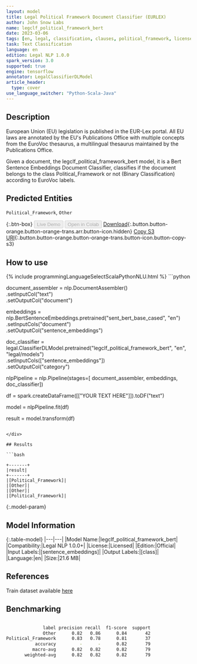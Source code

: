 ```yaml
---
layout: model
title: Legal Political Framework Document Classifier (EURLEX)
author: John Snow Labs
name: legclf_political_framework_bert
date: 2023-03-06
tags: [en, legal, classification, clauses, political_framework, licensed, tensorflow]
task: Text Classification
language: en
edition: Legal NLP 1.0.0
spark_version: 3.0
supported: true
engine: tensorflow
annotator: LegalClassifierDLModel
article_header:
  type: cover
use_language_switcher: "Python-Scala-Java"
---
```


## Description

European Union (EU) legislation is published in the EUR-Lex portal. All EU laws are annotated by the EU's Publications Office with multiple concepts from the EuroVoc thesaurus, a multilingual thesaurus maintained by the Publications Office.

Given a document, the legclf_political_framework_bert model, it is a Bert Sentence Embeddings Document Classifier, classifies if the document belongs to the class Political_Framework or not (Binary Classification) according to EuroVoc labels.

## Predicted Entities

`Political_Framework`, `Other`

{:.btn-box}
<button class="button button-orange" disabled>Live Demo</button>
<button class="button button-orange" disabled>Open in Colab</button>
[Download](https://s3.amazonaws.com/auxdata.johnsnowlabs.com/legal/models/legclf_political_framework_bert_en_1.0.0_3.0_1678111675759.zip){:.button.button-orange.button-orange-trans.arr.button-icon.hidden}
[Copy S3 URI](s3://auxdata.johnsnowlabs.com/legal/models/legclf_political_framework_bert_en_1.0.0_3.0_1678111675759.zip){:.button.button-orange.button-orange-trans.button-icon.button-copy-s3}

## How to use



<div class="tabs-box" markdown="1">
{% include programmingLanguageSelectScalaPythonNLU.html %}
```python

document_assembler = nlp.DocumentAssembler()\
    .setInputCol("text")\
    .setOutputCol("document")

embeddings = nlp.BertSentenceEmbeddings.pretrained("sent_bert_base_cased", "en")\
    .setInputCols("document")\
    .setOutputCol("sentence_embeddings")

doc_classifier = legal.ClassifierDLModel.pretrained("legclf_political_framework_bert", "en", "legal/models")\
    .setInputCols(["sentence_embeddings"])\
    .setOutputCol("category")

nlpPipeline = nlp.Pipeline(stages=[
    document_assembler, 
    embeddings,
    doc_classifier])

df = spark.createDataFrame([["YOUR TEXT HERE"]]).toDF("text")

model = nlpPipeline.fit(df)

result = model.transform(df)

```

</div>

## Results

```bash

+-------+
|result|
+-------+
|[Political_Framework]|
|[Other]|
|[Other]|
|[Political_Framework]|

```

{:.model-param}
## Model Information

{:.table-model}
|---|---|
|Model Name:|legclf_political_framework_bert|
|Compatibility:|Legal NLP 1.0.0+|
|License:|Licensed|
|Edition:|Official|
|Input Labels:|[sentence_embeddings]|
|Output Labels:|[class]|
|Language:|en|
|Size:|21.6 MB|

## References

Train dataset available [here](https://huggingface.co/datasets/lex_glue)

## Benchmarking

```bash

              label precision recall  f1-score  support
              Other      0.82   0.86      0.84       42
Political_Framework      0.83   0.78      0.81       37
           accuracy         -      -      0.82       79
          macro-avg      0.82   0.82      0.82       79
       weighted-avg      0.82   0.82      0.82       79
```